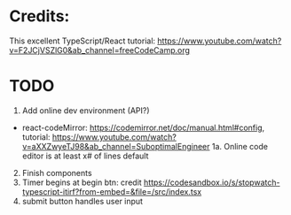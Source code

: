 # Credits:

This excellent TypeScript/React tutorial: https://www.youtube.com/watch?v=F2JCjVSZlG0&ab_channel=freeCodeCamp.org

# TODO

1. Add online dev environment (API?)

- react-codeMirror: https://codemirror.net/doc/manual.html#config, tutorial: https://www.youtube.com/watch?v=aXXZwyeTJ98&ab_channel=SuboptimalEngineer
  1a. Online code editor is at least x# of lines default

2. Finish components
3. Timer begins at begin btn: credit https://codesandbox.io/s/stopwatch-typescript-itirf?from-embed=&file=/src/index.tsx
4. submit button handles user input
